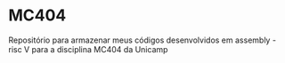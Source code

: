 # MC404
Repositório para armazenar meus códigos desenvolvidos em assembly - risc V para a disciplina MC404 da Unicamp